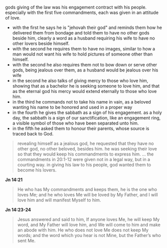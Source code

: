 gods giving of the law was his engagement contract with his people. especially with
the first five commandments, each was given in an attitude of love.
- with the first he says he is "jehovah their god" and reminds them how he delivered them from bondage and told them to have no other gods beside him, clearly a word as a husband requiring his wife to have no other lovers beside himself.
- with the second he requires them to have no images, similar to how a man would not want his wife to hold pictures of someone other than himself.
- with the second he also requires them not to bow down or serve other gods, being jealous over them, as a husband would be jealous over his wife
- in the second he also talks of giving mercy to those who love him, showing that as a bachelor he is seeking someone to love him, and that as the eternal god his mercy would extend eternally to those who love him.
- in the third he commands not to take his name in vain, as a beloved wanting his name to be honored and used in a proper way
- in the fourth he gives the sabbath as a sign of his engagement. as a holy day, the sabbath is a sign of our sanctification, like an engagement ring, a visible symbol of those who have been separated unto him.
- in the fifth he asked them to honour their parents, whose source is traced back to God.

> revealing himself as a jealous god, he requested that they have no other god, no other beloved, besides him. he was seeking their love so that they would keep his commandments to express him. ... the commandments in 20:1-12 were given not in a legal way, but in a courting way. in giving his law to his people, god wanted them to become his lovers.

**Jn 14:21**
> He who has My commandments and keeps them, he is the one who loves Me; and he who loves Me will be loved by My Father, and I will love him and will manifest Myself to him.

**Jn 14:23-24**
> Jesus answered and said to him, If anyone loves Me, he will keep My word, and My Father will love him, and We will come to him and make an abode with him. He who does not love Me does not keep My words; and the word which you hear is not Mine, but the Father’s who sent Me.
